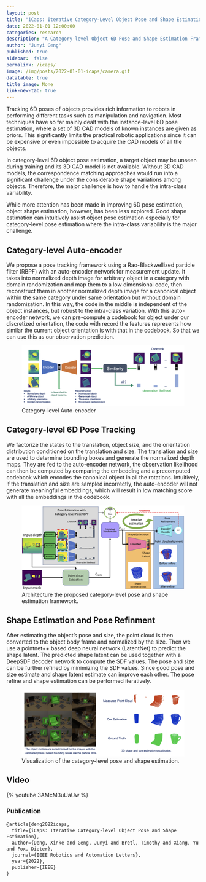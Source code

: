 ```yaml
---
layout: post
title: "iCaps: Iterative Category-Level Object Pose and Shape Estimation"
date: 2022-01-01 12:00:00
categories: research
description: "A Category-level Object 6D Pose and Shape Estimation Framework"
author: "Junyi Geng"
published: true
sidebar:  false
permalink: /icaps/
image: /img/posts/2022-01-01-icaps/camera.gif
datatable: true
title_image: None
link-new-tab: true
---
```





Tracking 6D poses of objects provides rich information to robots in performing different tasks such as manipulation and navigation. Most techniques have so far mainly dealt with the instance-level 6D pose estimation, where a set of 3D CAD models of known instances are given as priors. This significantly limits the practical robotic applications since it can be expensive or even impossible to acquire the CAD models of all the objects.

In category-level 6D object pose estimation, a target object may be unseen during training and its 3D CAD model is not available. Without 3D CAD models, the correspondence matching approaches would run into a significant challenge under the considerable shape variations among objects. Therefore, the major challenge is how to handle the intra-class variability.

While more attention has been made in improving 6D pose estimation, object shape estimation, however, has been less explored. Good shape estimation
can intuitively assist object pose estimation especially for category-level pose estimation where the intra-class variability is the major challenge.


## Category-level Auto-encoder
We propose a pose tracking framework using a Rao-Blackwellized particle filter (RBPF) with an auto-encoder network for measurement update.
It takes into normalized depth image for arbitrary object in a category with domain randomization and map them to a low dimensional code, then reconstruct them in another normalized depth image for a canonical object within the same category under same orientation but without domain randomization. In this way, the code in the middle is independent of the object instances, but robust to the intra-class variation.
With this auto-encoder network, we can pre-compute a codebook for object under our discretized orientation, the code with record the features represents how similar the current object orientation is with that in the codebook. So that we can use this as our observation prediction.

<figure>
 <img src="/img/posts/2022-01-01-icaps/ctgr_aae.png"/>
 <figcaption>
        Category-level Auto-encoder
 </figcaption>
</figure>

## Category-level 6D Pose Tracking 
We factorize the states to the translation, object size, and the orientation distribution conditioned on the translation and size. The translation and size are used to determine bounding boxes and generate the normalized depth maps.
They are fed to the auto-encoder network, the observation likelihood can then be computed by comparing the embedding and a precomputed codebook which encodes the canonical object in all the rotations.
Intuitively, if the translation and size are sampled incorrectly, the auto-encoder will not generate meaningful embeddings, which will result in low matching score with all the embeddings in the codebook.

<figure>
 <img src="/img/posts/2022-01-01-icaps/system_diagram.png"/>
 <figcaption>
        Architecture the proposed category-level pose and shape estimation framework.
 </figcaption>
</figure>

## Shape Estimation and Pose Refinment
After estimating the object’s pose and size, the point cloud is then converted to the object body frame and normalized by the size.
Then we use a pointnet++ based deep neural network (LatentNet) to predict the shape latent. 
The predicted shape latent can be used together with a DeepSDF decoder network to compute the SDF values.
The pose and size can be further refined by minimizing the SDF values. 
Since good pose and size estimate and shape latent estimate can improve each other. The pose refine and shape estimation can be performed iteratively.


<figure>
 <img src="/img/posts/2022-01-01-icaps/pose_v.png"/>
 <figcaption>
        Visualization of the category-level pose and shape estimation.
 </figcaption>
</figure>



## Video

{% youtube 3AMcM3uUaUw %}


### Publication
```
@article{deng2022icaps,
  title={iCaps: Iterative Category-level Object Pose and Shape Estimation},
  author={Deng, Xinke and Geng, Junyi and Bretl, Timothy and Xiang, Yu and Fox, Dieter},
  journal={IEEE Robotics and Automation Letters},
  year={2022},
  publisher={IEEE}
}

```


<!-- <a rel="license" href="http://creativecommons.org/licenses/by/4.0/"><img alt="Creative Commons License" style="border-width:0" src="https://i.creativecommons.org/l/by/4.0/80x15.png" /></a><br />This work is licensed under a <a rel="license" href="http://creativecommons.org/licenses/by/4.0/">Creative Commons Attribution 4.0 International License</a>. -->

